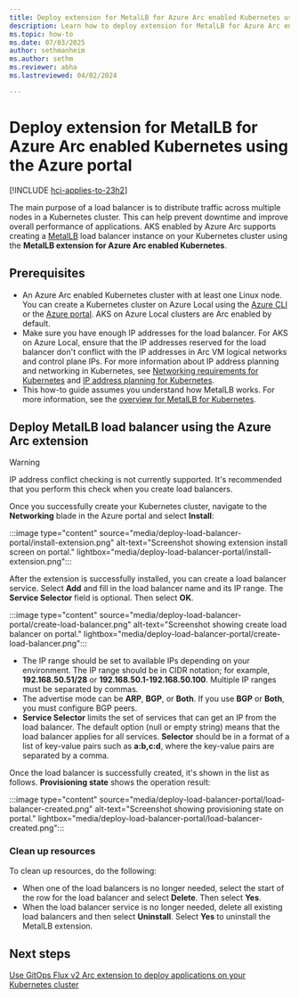 ```yaml
---
title: Deploy extension for MetalLB for Azure Arc enabled Kubernetes using the Azure portal
description: Learn how to deploy extension for MetalLB for Azure Arc enabled Kubernetes using the Azure portal
ms.topic: how-to
ms.date: 07/03/2025
author: sethmanheim
ms.author: sethm 
ms.reviewer: abha
ms.lastreviewed: 04/02/2024

---
```


# Deploy extension for MetalLB for Azure Arc enabled Kubernetes using the Azure portal

[!INCLUDE [hci-applies-to-23h2](includes/hci-applies-to-23h2.md)]

The main purpose of a load balancer is to distribute traffic across multiple nodes in a Kubernetes cluster. This can help prevent downtime and improve overall performance of applications. AKS enabled by Azure Arc supports creating a [MetalLB](https://metallb.universe.tf/) load balancer instance on your Kubernetes cluster using the **MetalLB extension for Azure Arc enabled Kubernetes**.

## Prerequisites

- An Azure Arc enabled Kubernetes cluster with at least one Linux node. You can create a Kubernetes cluster on Azure Local using the [Azure CLI](aks-create-clusters-cli.md) or the [Azure portal](aks-create-clusters-portal.md). AKS on Azure Local clusters are Arc enabled by default.
- Make sure you have enough IP addresses for the load balancer. For AKS on Azure Local, ensure that the IP addresses reserved for the load balancer don't conflict with the IP addresses in Arc VM logical networks and control plane IPs. For more information about IP address planning and networking in Kubernetes, see [Networking requirements for Kubernetes](aks-hci-network-system-requirements.md) and [IP address planning for Kubernetes](aks-hci-ip-address-planning.md).
- This how-to guide assumes you understand how MetalLB works. For more information, see the [overview for MetalLB for Kubernetes](load-balancer-overview.md).

## Deploy MetalLB load balancer using the Azure Arc extension

> [!WARNING]
> IP address conflict checking is not currently supported. It's recommended that you perform this check when you create load balancers.

Once you successfully create your Kubernetes cluster, navigate to the **Networking** blade in the Azure portal and select **Install**:

:::image type="content" source="media/deploy-load-balancer-portal/install-extension.png" alt-text="Screenshot showing extension install screen on portal." lightbox="media/deploy-load-balancer-portal/install-extension.png":::

After the extension is successfully installed, you can create a load balancer service. Select **Add** and fill in the load balancer name and its IP range. The **Service Selector** field is optional. Then select **OK**.

:::image type="content" source="media/deploy-load-balancer-portal/create-load-balancer.png" alt-text="Screenshot showing create load balancer on portal." lightbox="media/deploy-load-balancer-portal/create-load-balancer.png":::

- The IP range should be set to available IPs depending on your environment. The IP range should be in CIDR notation; for example, **192.168.50.51/28** or **192.168.50.1-192.168.50.100**. Multiple IP ranges must be separated by commas.
- The advertise mode can be **ARP**, **BGP**, or **Both**. If you use **BGP** or **Both**, you must configure BGP peers.
- **Service Selector** limits the set of services that can get an IP from the load balancer. The default option (null or empty string) means that the load balancer applies for all services. **Selector** should be in a format of a list of key-value pairs such as **a:b,c:d**, where the key-value pairs are separated by a comma.

Once the load balancer is successfully created, it's shown in the list as follows. **Provisioning state** shows the operation result:

:::image type="content" source="media/deploy-load-balancer-portal/load-balancer-created.png" alt-text="Screenshot showing provisioning state on portal." lightbox="media/deploy-load-balancer-portal/load-balancer-created.png":::

### Clean up resources

To clean up resources, do the following:

- When one of the load balancers is no longer needed, select the start of the row for the load balancer and select **Delete**. Then select **Yes**.
- When the load balancer service is no longer needed, delete all existing load balancers and then select **Uninstall**. Select **Yes** to uninstall the MetalLB extension.

## Next steps

[Use GitOps Flux v2 Arc extension to deploy applications on your Kubernetes cluster](/azure/azure-arc/kubernetes/monitor-gitops-flux-2)
